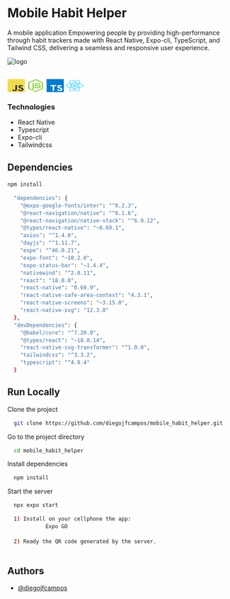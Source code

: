 # Mobile Habit Helper
A mobile application Empowering people by providing high-performance through habit trackers made with React Native, Expo-cli, TypeScript, and Tailwind CSS, delivering a seamless and responsive user experience.

![logo](https://github.com/diegojfcampos/mobile_habit_helper/assets/52011695/639cfbd4-10eb-4341-b905-f849718f0ced)


<div style="display: inline_block"><br> 
	
  <img align="center" alt="Diego-Python" height="30" width="40" src="https://raw.githubusercontent.com/devicons/devicon/master/icons/javascript/javascript-original.svg">  
  <img align="center" alt="Diego-HTML" height="30" width="40" src="https://raw.githubusercontent.com/devicons/devicon/master/icons/nodejs/nodejs-original.svg">
  <img align="center" alt="Diego-CSS" height="30" width="40" src="https://raw.githubusercontent.com/devicons/devicon/master/icons/typescript/typescript-original.svg">   
  <img align="center" alt="Diego-CSS" height="30" width="40" src="https://raw.githubusercontent.com/devicons/devicon/master/icons/react/react-original.svg">   
  
</div>


### Technologies
    
  - React Native
  - Typescript
  - Expo-cli
  - Tailwindcss

  
## Dependencies
```bash
npm install
```
```bash
  "dependencies": {
    "@expo-google-fonts/inter": "^0.2.3",
    "@react-navigation/native": "^6.1.6",
    "@react-navigation/native-stack": "^6.9.12",
    "@types/react-native": "~0.69.1",
    "axios": "^1.4.0",
    "dayjs": "^1.11.7",
    "expo": "^46.0.21",
    "expo-font": "~10.2.0",
    "expo-status-bar": "~1.4.4",
    "nativewind": "^2.0.11",
    "react": "18.0.0",
    "react-native": "0.69.9",
    "react-native-safe-area-context": "4.3.1",
    "react-native-screens": "~3.15.0",
    "react-native-svg": "12.3.0"
  },
  "devDependencies": {
    "@babel/core": "^7.20.0",
    "@types/react": "~18.0.14",
    "react-native-svg-transformer": "^1.0.0",
    "tailwindcss": "^3.3.2",
    "typescript": "^4.9.4"
  }
```
## Run Locally

Clone the project

```bash
  git clone https://github.com/diegojfcampos/mobile_habit_helper.git
```

Go to the project directory

```bash
  cd mobile_habit_helper
```

Install dependencies

```bash
  npm install
```

Start the server

```bash
  npx expo start
```
```bash
  1) Install on your cellphone the app:
            Expo GO

  2) Ready the QR code generated by the server.
  
```
## Authors

- [@diegojfcampos](https://www.github.com/diegojfcampos)
